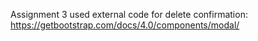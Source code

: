 Assignment 3
used external code for delete confirmation: https://getbootstrap.com/docs/4.0/components/modal/


